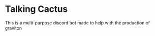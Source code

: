 # **Talking Cactus**
This is a multi-purpose discord bot made to help with the production of graviton
